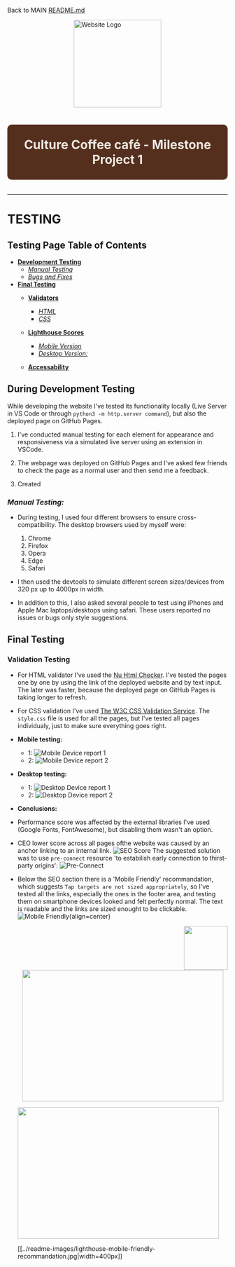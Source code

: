 Back to MAIN [README.md](../../README.md)

<div style="display:flex; flex-wrap:wrap; lign-items: baseline;; min-height:225px">
    <div style="display:flex;margin:0 auto; align-items:center;">
    <a href="https://phloreenm.github.io/MP1-CultureCoffee-CI-CoBC-FM/"><img src="../../readme-files/readme-images/cc-logo-bg1.png" alt="Website Logo" width="200px" height="200px"/></a>
    </div>
    <div style="display:flex; margin:0 auto; align-items:center;">
    <h1 style="color:#ECE7E1; background-color:#552F1E; font-weight:700; text-align:center;padding:1em;border:1px solid transparent; border-radius:10px;">Culture Coffee café - Milestone Project 1</h1>
    </div>
</div>

---

# **TESTING**

## Testing Page Table of Contents
* [**Development Testing**](#during-development-testing)
    * [*Manual Testing*](#manual-testing)
    * [*Bugs and Fixes*](#bugs-and-fixes)
* [**Final Testing**](#final-testing)
  * [**Validators**](#validation-testing)
      * [*HTML*](#http-validation)
      * [*CSS*](#css-validation)
  * [**Lighthouse Scores**](#lighthouse-scores)
      * [*Mobile Version*](#mobile-version)
      * [*Desktop Version:*](#desktop-version)
      
      <!-- * [*Lighthouse Score Feedback From Third Party Testers*](#lighthouse-score-feedback-from-third-party-testers) -->
  * [**Accessability**](#accessability)

## **During Development Testing**
While developing the website I've tested its functionality locally (Live Server in VS Code or through `python3 -m http.server command`), but also the deployed page on GitHub Pages.

1. I've conducted manual testing for each element for appearance and responsiveness via a simulated live server using an extension in VSCode.
    
1. The webpage was deployed on GitHub Pages and I've asked few friends to check the page as a normal user and then send me a feedback.

1. Created 

### ***Manual Testing:***
* During testing, I used four different browsers to ensure cross-compatibility. The desktop browsers used by myself were:

  1. Chrome
  2. Firefox  
  3. Opera
  4. Edge
  6. Safari


* I then used the devtools to simulate different screen sizes/devices from 320 px up to 4000px in width. 
* In addition to this, I also asked several people to test using iPhones and Apple Mac laptops/desktops using safari. These users reported no issues or bugs only style suggestions.
## **Final Testing**
### **Validation Testing**
- For HTML validator I've used the [Nu Html Checker](https://validator.w3.org/nu/). I've tested the pages one by one by using the link of the deployed website and by text input. The later was faster, because the deployed page on GitHub Pages is taking longer to refresh.
-  For CSS validation I've used [The W3C CSS Validation Service](https://jigsaw.w3.org/). The `style.css` file is used for all the pages, but I've tested all pages individualy, just to make sure everything goes right.
- **Mobile testing:**
  - 1:
    ![Mobile Device report 1](../readme-images/lighthouse-index-mobile-testing.jpg)
  - 2:
    ![Mobile Device report 2](../readme-images/lighthouse-index-mobile-testing2.jpg)
- **Desktop testing:**
  - 1:
    ![Desktop Device report 1](../readme-images/lighthouse-index-desktop-testing.jpg)
  - 2:
    ![Desktop Device report 2](../readme-images/lighthouse-index-desktop-testing2.jpg)
- **Conclusions:**
- Performance score was affected by the external libraries I've used (Google Fonts, FontAwesome), but disabling them wasn't an option.
- CEO lower score across all pages ofthe website was caused by an anchor linking to an internal link.
  ![SEO Score](/readme-files/readme-images/lighthouse-SEO-low-score-cause.jpg)
  The suggested solution was to use `pre-connect` resource 'to estabilish early connection to thirst-party origins':
  ![Pre-Connect](../readme-images/lighthouse-performance-pre-connect.jpg)
- Below the SEO section there is a 'Mobile Friendly' recommandation, which suggests `Tap targets are not sized appropriately`, so I've tested all the links, especially the ones in the footer area, and testing them on smartphone devices looked and felt perfectly normal. The text is readable and the links are sized enought to be clickable.
  ![Mobile Friendly](../readme-images/lighthouse-mobile-friendly-recommandation.jpg "Mobile Friendly Recommandation"){align=center}

  <!-- ![MarineGEO circle logo](/assets/img/MarineGEO_logo.png "MarineGEO logo") {align=center} -->

  <img align="right" width="100" height="100" src="../readme-images/lighthouse-mobile-friendly-recommandation.jpg">
  <p align="center">
    <img width="460" height="300" src="../readme-images/lighthouse-mobile-friendly-recommandation.jpg">
  </p>
  <p align="left">
    <img width="460" height="300" src="../readme-images/lighthouse-mobile-friendly-recommandation.jpg">
  </p>
  [[../readme-images/lighthouse-mobile-friendly-recommandation.jpg|width=400px]]